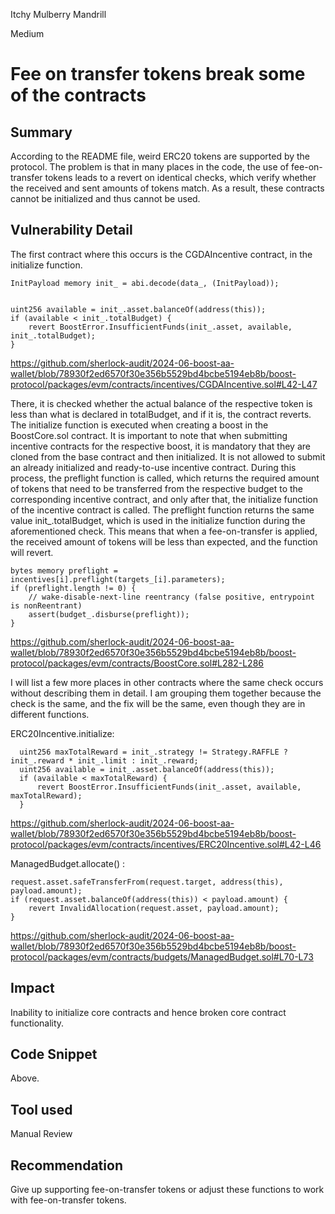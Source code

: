 Itchy Mulberry Mandrill

Medium

# Fee on transfer tokens break some of the contracts

## Summary

According to the README file, weird ERC20 tokens are supported by the protocol. The problem is that in many places in the code, the use of fee-on-transfer tokens leads to a revert on identical checks, which verify whether the received and sent amounts of tokens match. As a result, these contracts cannot be initialized and thus cannot be used.

## Vulnerability Detail

The first contract where this occurs is the CGDAIncentive contract, in the initialize function. 

```solidity
InitPayload memory init_ = abi.decode(data_, (InitPayload));


uint256 available = init_.asset.balanceOf(address(this));
if (available < init_.totalBudget) {
    revert BoostError.InsufficientFunds(init_.asset, available, init_.totalBudget);
}
```

https://github.com/sherlock-audit/2024-06-boost-aa-wallet/blob/78930f2ed6570f30e356b5529bd4bcbe5194eb8b/boost-protocol/packages/evm/contracts/incentives/CGDAIncentive.sol#L42-L47

There, it is checked whether the actual balance of the respective token is less than what is declared in totalBudget, and if it is, the contract reverts. The initialize function is executed when creating a boost in the BoostCore.sol contract. It is important to note that when submitting incentive contracts for the respective boost, it is mandatory that they are cloned from the base contract and then initialized. It is not allowed to submit an already initialized and ready-to-use incentive contract. During this process, the preflight function is called, which returns the required amount of tokens that need to be transferred from the respective budget to the corresponding incentive contract, and only after that, the initialize function of the incentive contract is called. The preflight function returns the same value init_.totalBudget, which is used in the initialize function during the aforementioned check. This means that when a fee-on-transfer is applied, the received amount of tokens will be less than expected, and the function will revert.

```solidity
bytes memory preflight = incentives[i].preflight(targets_[i].parameters);
if (preflight.length != 0) {
    // wake-disable-next-line reentrancy (false positive, entrypoint is nonReentrant)
    assert(budget_.disburse(preflight));
}
```

https://github.com/sherlock-audit/2024-06-boost-aa-wallet/blob/78930f2ed6570f30e356b5529bd4bcbe5194eb8b/boost-protocol/packages/evm/contracts/BoostCore.sol#L282-L286

I will list a few more places in other contracts where the same check occurs without describing them in detail. I am grouping them together because the check is the same, and the fix will be the same, even though they are in different functions.

ERC20Incentive.initialize:

```solidity
  uint256 maxTotalReward = init_.strategy != Strategy.RAFFLE ? init_.reward * init_.limit : init_.reward;
  uint256 available = init_.asset.balanceOf(address(this));
  if (available < maxTotalReward) {
      revert BoostError.InsufficientFunds(init_.asset, available, maxTotalReward);
  }
```

https://github.com/sherlock-audit/2024-06-boost-aa-wallet/blob/78930f2ed6570f30e356b5529bd4bcbe5194eb8b/boost-protocol/packages/evm/contracts/incentives/ERC20Incentive.sol#L42-L46

ManagedBudget.allocate() : 

```solidity
request.asset.safeTransferFrom(request.target, address(this), payload.amount);
if (request.asset.balanceOf(address(this)) < payload.amount) {
    revert InvalidAllocation(request.asset, payload.amount);
}
```

https://github.com/sherlock-audit/2024-06-boost-aa-wallet/blob/78930f2ed6570f30e356b5529bd4bcbe5194eb8b/boost-protocol/packages/evm/contracts/budgets/ManagedBudget.sol#L70-L73

## Impact

Inability to initialize core contracts and hence broken core contract functionality.

## Code Snippet

Above.

## Tool used

Manual Review

## Recommendation

Give up supporting fee-on-transfer tokens or adjust these functions to work with fee-on-transfer tokens.